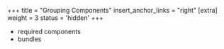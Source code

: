 +++
title = "Grouping Components"
insert_anchor_links = "right"
[extra]
weight = 3
status = 'hidden'
+++

- required components
- bundles
